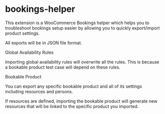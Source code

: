 # bookings-helper
This extension is a WooCommerce Bookings helper which helps you to troubleshoot bookings setup easier by allowing you to quickly export/import product settings.

All exports will be in JSON file format.

Global Availability Rules

Importing global availability rules will overwrite all the rules. This is because a bookable product test case will depend on these rules.

Bookable Product

You can export any specific bookable product and all of its settings including resources and persons.

If resources are defined, importing the bookable product will generate new resources that will be linked to the specific product you imported.

